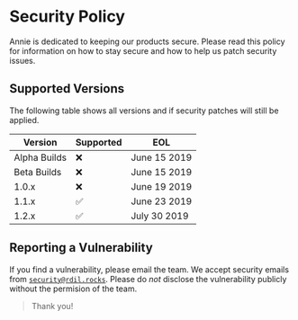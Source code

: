 # Security Policy

Annie is dedicated to keeping our products secure. Please read this policy for information on how to stay secure and how to help us patch security issues.

## Supported Versions

The following table shows all versions and if security patches will still be applied.

| Version        | Supported          | EOL          |
| -------------- | ------------------ | ------------ |
| Alpha Builds   | :x:                | June 15 2019 |
| Beta Builds    | :x:                | June 15 2019 |
| 1.0.x          | :x:                | June 19 2019 |
| 1.1.x          | :white_check_mark: | June 23 2019 |
| 1.2.x          | :white_check_mark: | July 30 2019 |

## Reporting a Vulnerability

If you find a vulnerability, please email the team. We accept security emails from [`security@rdil.rocks`](mailto:security@rdil.rocks).
Please do *not* disclose the vulnerability publicly without the permision of the team.

> Thank you!

